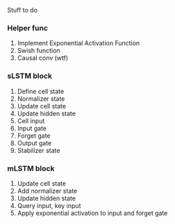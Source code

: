 Stuff to do

<h3> Helper func </h3> 
<ol>
<li> Implement Exponential Activation Function </li>
<li> Swish function </li>
<li> Causal conv (wtf) </li>

</ol>

<h3>sLSTM block </h3>
<ol>    
<li> Define cell state </li>
<li> Normalizer state </li>
<li> Update cell state </li>
<li> Update hidden state </li>
<li> Cell input </li>
<li> Input gate </li>
<li> Forget gate </li>
<li> Output gate </li>
<li> Stabilizer state </li>
</ol>

<h3> mLSTM block </h3>
<ol>
<li> Update cell state </li>
<li> Add normalizer state </li>
<li> Update hidden state </li>
<li> Query input, key input </li>
<li> Apply exponential activation to input and forget gate </li>
</ol>